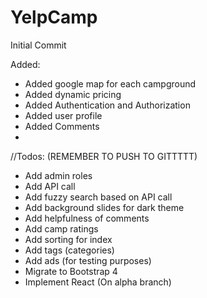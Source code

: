 # YelpCamp

Initial Commit

Added:
- Added google map for each campground
- Added dynamic pricing
- Added Authentication and Authorization
- Added user profile
- Added Comments
- 

//Todos: (REMEMBER TO PUSH TO GITTTTT)

- Add admin roles
- Add API call
- Add fuzzy search based on API call
- Add background slides for dark theme
- Add helpfulness of comments
- Add camp ratings
- Add sorting for index
- Add tags (categories)
- Add ads (for testing purposes)
- Migrate to Bootstrap 4
- Implement React (On alpha branch)
